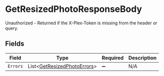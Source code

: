 # GetResizedPhotoResponseBody

Unauthorized - Returned if the X-Plex-Token is missing from the header or query.


## Fields

| Field                                                                         | Type                                                                          | Required                                                                      | Description                                                                   |
| ----------------------------------------------------------------------------- | ----------------------------------------------------------------------------- | ----------------------------------------------------------------------------- | ----------------------------------------------------------------------------- |
| `Errors`                                                                      | List<[GetResizedPhotoErrors](../../Models/Requests/GetResizedPhotoErrors.md)> | :heavy_minus_sign:                                                            | N/A                                                                           |